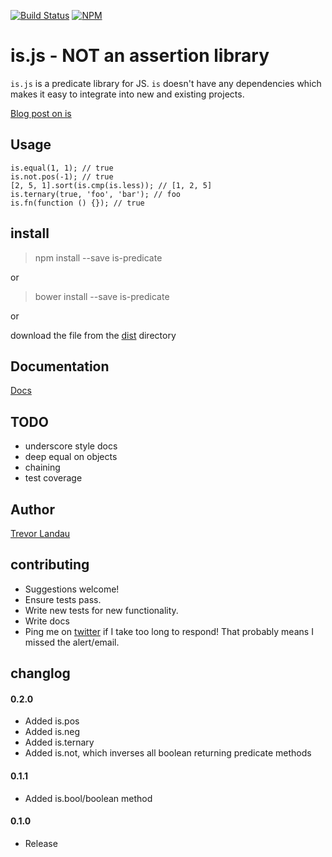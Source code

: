 [![Build Status](https://travis-ci.org/landau/is.png?branch=master)](https://travis-ci.org/landau/is)
[![NPM](https://nodei.co/npm/is-predicate.png?downloads=true&stars=true)](https://nodei.co/npm/is-predicate/)
# is.js - NOT an assertion library

`is.js` is a predicate library for JS. `is` doesn't have any dependencies which makes it easy to integrate into new and existing projects.

[Blog post on is](http://trevorlandau.net/posts/is-js)


## Usage
```
is.equal(1, 1); // true
is.not.pos(-1); // true
[2, 5, 1].sort(is.cmp(is.less)); // [1, 2, 5]
is.ternary(true, 'foo', 'bar'); // foo
is.fn(function () {}); // true
```

## install
> npm install --save is-predicate

or

> bower install --save is-predicate

or

download the file from the [dist](https://github.com/landau/is/dist/is.js) directory

## Documentation

[Docs](https://github.com/landau/is/wiki/is.API)


## TODO
- underscore style docs
- deep equal on objects
- chaining
- test coverage

## Author
[Trevor Landau](http://trevorlandau.net)

## contributing
- Suggestions welcome!
- Ensure tests pass.
- Write new tests for new functionality.
- Write docs
- Ping me on [twitter](http://twitter.com/trevor_landau) if I take too long to respond! That probably means I missed the alert/email.

## changlog
#### 0.2.0
- Added is.pos
- Added is.neg
- Added is.ternary
- Added is.not, which inverses all boolean returning predicate methods

#### 0.1.1
- Added is.bool/boolean method

#### 0.1.0
- Release
